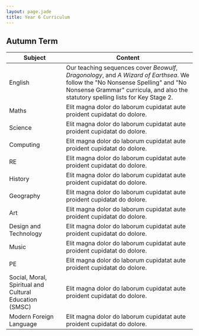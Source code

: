 ```yaml
---
layout: page.jade
title: Year 6 Curriculum
---
```

## Autumn Term

| **Subject** | **Content** |
|-------------|-------------|
| English | Our teaching sequences cover *Beowulf*, *Dragonology*, and *A Wizard of Earthsea*. We follow the "No Nonsense Spelling" and "No Nonsense Grammar" curricula, and also the statutory spelling lists for Key Stage 2. |
| Maths | Elit magna dolor do laborum cupidatat aute proident cupidatat do dolore. |
| Science | Elit magna dolor do laborum cupidatat aute proident cupidatat do dolore. |
| Computing | Elit magna dolor do laborum cupidatat aute proident cupidatat do dolore. |
| RE | Elit magna dolor do laborum cupidatat aute proident cupidatat do dolore. |
| History | Elit magna dolor do laborum cupidatat aute proident cupidatat do dolore. |
| Geography | Elit magna dolor do laborum cupidatat aute proident cupidatat do dolore. |
| Art | Elit magna dolor do laborum cupidatat aute proident cupidatat do dolore. |
| Design and Technology | Elit magna dolor do laborum cupidatat aute proident cupidatat do dolore. |
| Music | Elit magna dolor do laborum cupidatat aute proident cupidatat do dolore. |
| PE | Elit magna dolor do laborum cupidatat aute proident cupidatat do dolore. |
| Social, Moral, Spiritual and Cultural Education (SMSC) | Elit magna dolor do laborum cupidatat aute proident cupidatat do dolore. |
| Modern Foreign Language | Elit magna dolor do laborum cupidatat aute proident cupidatat do dolore. |
